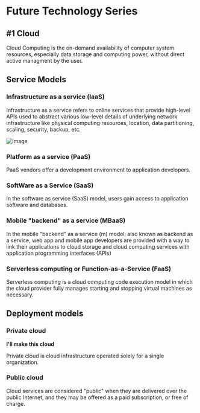 # Future Technology Series

## #1 Cloud

Cloud Computing is the on-demand availability of computer system resources, especially data storage and computing power, without direct active managment by the user.

## Service Models

### Infrastructure as a service (laaS)

Infrastructure as a service refers to online services that provide high-level APIs used to abstract various low-level details of underlying network infrastructure like physical computing resources, location, data partitioning, scaling, security, backup, etc.

![image](https://upload.wikimedia.org/wikipedia/commons/thumb/3/3c/Cloud_computing_layers.png/300px-Cloud_computing_layers.png)

### Platform as a service (PaaS)

PaaS vendors offer a development environment to application developers.

### SoftWare as a Service (SaaS)

In the software as service (SaaS) model, users gain access to application software and databases. 

### Mobile "backend" as a service (MBaaS)

In the mobile "backend" as a service (m) model, also known as backend as a service, web app and mobile app developers are provided with a way to link their applications to cloud storage and cloud computing services with application programming interfaces (APIs)

### Serverless computing or Function-as-a-Service (FaaS)

Serverless computing is a cloud computing code execution model in which the cloud provider fully manages starting and stopping virtual machines as necessary.



## Deployment models

### Private cloud 

<strong>I'll make this cloud</strong>

Private cloud is cloud infrastructure operated solely for a single organization.

### Public cloud 

Cloud services are considered "public" when they are delivered over the public Internet, and they may be offered as a paid subscription, or free of charge.


